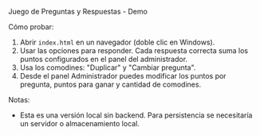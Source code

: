 Juego de Preguntas y Respuestas - Demo

Cómo probar:
1. Abrir `index.html` en un navegador (doble clic en Windows).
2. Usar las opciones para responder. Cada respuesta correcta suma los puntos configurados en el panel del administrador.
3. Usa los comodines: "Duplicar" y "Cambiar pregunta".
4. Desde el panel Administrador puedes modificar los puntos por pregunta, puntos para ganar y cantidad de comodines.

Notas:
- Esta es una versión local sin backend. Para persistencia se necesitaría un servidor o almacenamiento local.
